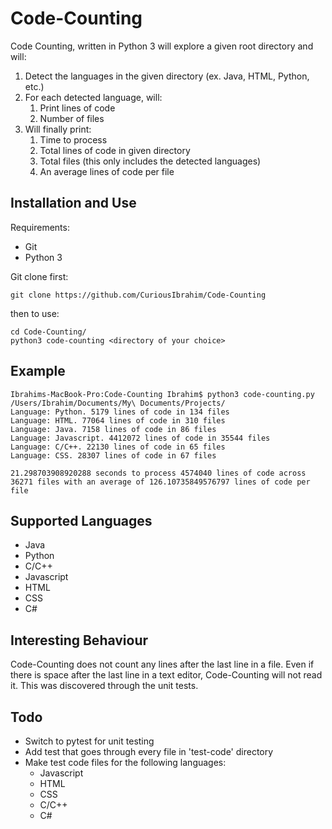 # Code-Counting

Code Counting, written in Python 3 will explore a given root directory and will:
1. Detect the languages in the given directory (ex. Java, HTML, Python, etc.)
2. For each detected language, will:
    1. Print lines of code
    2. Number of files
3. Will finally print:
    1. Time to process
    2. Total lines of code in given directory
    3. Total files (this only includes the detected languages)
    4. An average lines of code per file 

## Installation and Use

Requirements:
* Git
* Python 3

Git clone first:
```buildoutcfg
git clone https://github.com/CuriousIbrahim/Code-Counting
```

then to use:
```buildoutcfg
cd Code-Counting/
python3 code-counting <directory of your choice>
```

## Example

```buildoutcfg
Ibrahims-MacBook-Pro:Code-Counting Ibrahim$ python3 code-counting.py /Users/Ibrahim/Documents/My\ Documents/Projects/
Language: Python. 5179 lines of code in 134 files
Language: HTML. 77064 lines of code in 310 files
Language: Java. 7158 lines of code in 86 files
Language: Javascript. 4412072 lines of code in 35544 files
Language: C/C++. 22130 lines of code in 65 files
Language: CSS. 28307 lines of code in 67 files

21.298703908920288 seconds to process 4574040 lines of code across 36271 files with an average of 126.10735849576797 lines of code per file
```


## Supported Languages

- Java
- Python 
- C/C++
- Javascript
- HTML
- CSS
- C#

## Interesting Behaviour

Code-Counting does not count any lines after the last line in a file. Even if there is space after the last line 
in a text editor, Code-Counting will not read it. This was discovered through the unit tests.

## Todo 

- Switch to pytest for unit testing
- Add test that goes through every file in 'test-code' directory
- Make test code files for the following languages:
    - Javascript
    - HTML
    - CSS
    - C/C++
    - C#